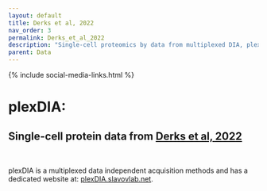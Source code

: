 ```yaml
---
layout: default
title: Derks et al, 2022
nav_order: 3
permalink: Derks_et_al_2022
description: "Single-cell proteomics by data from multiplexed DIA, plexDIA | Slavov Laboratory"
parent: Data
---
```

{% include social-media-links.html %}

# plexDIA:

## Single-cell protein data from [Derks et al, 2022](https://www.biorxiv.org/content/10.1101/2021.11.03.467007v1)



&nbsp;

plexDIA is a multiplexed data independent acquisition methods and has a dedicated website at: [plexDIA.slavovlab.net](https://plexDIA.slavovlab.net/).

&nbsp;





&nbsp;  

&nbsp;

&nbsp;  

&nbsp;

&nbsp;


&nbsp;

&nbsp;

&nbsp;

&nbsp;

&nbsp;

&nbsp;

&nbsp;

&nbsp;

&nbsp;

&nbsp;

&nbsp;

&nbsp;

&nbsp;
